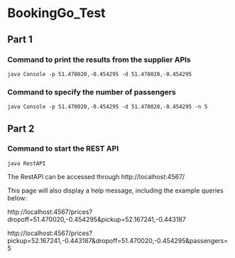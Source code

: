 # BookingGo_Test

## Part 1

### Command to print the results from the supplier APIs
`java Console -p 51.470020,-0.454295 -d 51.470020,-0.454295`

### Command to specify the number of passengers
`java Console -p 51.470020,-0.454295 -d 51.470020,-0.454295 -n 5`

## Part 2
### Command to start the REST API
`java RestAPI`

The RestAPI can be accessed through http://localhost:4567/

This page will also display a help message, including the example queries below:

http://localhost:4567/prices?dropoff=51.470020,-0.454295&pickup=52.167241,-0.443187

http://localhost:4567/prices?pickup=52.167241,-0.443187&dropoff=51.470020,-0.454295&passengers=5
